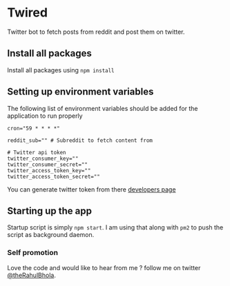 # Twired

Twitter bot to fetch posts from reddit and post them on twitter.

## Install all packages

Install all packages using `npm install`

## Setting up environment variables

The following list of environment variables should be added for the application
to run properly

    cron="59 * * * *"

    reddit_sub="" # Subreddit to fetch content from

    # Twitter api token
    twitter_consumer_key=""
    twitter_consumer_secret=""
    twitter_access_token_key=""
    twitter_access_token_secret=""

You can generate twitter token from there [developers page](https://apps.twitter.com/)

## Starting up the app

Startup script is simply `npm start`. I am using that along with `pm2` to
push the script as background daemon.

### Self promotion

Love the code and would like to hear from me ? follow me on twitter 
[@theRahulBhola](https://twitter.com/theRahulBhola).
